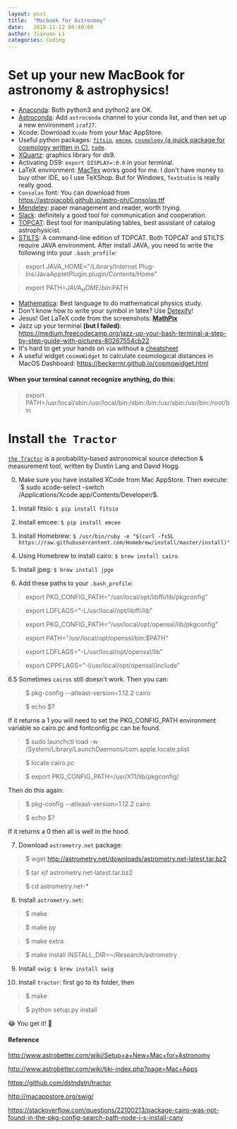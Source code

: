 ```yaml
---
layout: post
title:  "Macbook for Astronomy"
date:   2018-11-12 00:40:00
author: Jiaxuan Li
categories: Coding
---
```


# Set up your new MacBook for astronomy & astrophysics!
- [Anaconda](https://www.anaconda.com/download/#macos): Both python3 and python2 are OK.
- [Astroconda](https://astroconda.readthedocs.io/en/latest/): Add `astroconda` channel to your conda list, and then set up a new environment `iraf27`.
- Xcode: Download `Xcode` from your Mac AppStore.
- Useful python packages: [`fitsio`](https://github.com/esheldon/fitsio), [`emcee`](http://dfm.io/emcee/current/), [`cosmology` (a quick package for cosmology written in C)](http://dfm.io/emcee/current/), [`tqdm`](https://github.com/tqdm/tqdm).
- [XQuartz](https://www.xquartz.org): graphics library for ds9.
- Activating DS9: `export DISPLAY=:0.0` in your terminal.
- LaTeX environment: [MacTex](http://www.tug.org/mactex/) works good for me. I don't have money to buy other IDE, so I use TeXShop. But for Windows, `TexStudio` is really really good.
- `Consolas` font: You can download from https://astrojacobli.github.io/astro-ph/Consolas.ttf
- [Mendeley](https://www.mendeley.com): paper management and reader, worth trying.
- [Slack](https://slack.com/downloads/osx): definitely a good tool for communication and cooperation.
- [TOPCAT](http://www.star.bris.ac.uk/~mbt/topcat/): Best tool for manipulating tables, best assistant of catalog astrophysicist.
- [STILTS](http://www.star.bris.ac.uk/~mbt/stilts/): A command-line edition of TOPCAT. Both TOPCAT and STILTS require JAVA environment. After install JAVA, you need to write the following into your `.bash_profile`:
> export JAVA_HOME="/Library/Internet Plug-Ins/JavaAppletPlugin.plugin/Contents/Home"

> export PATH=${JAVA_HOME}/bin:$PATH
- [Mathematica](http://www.wolfram.com/mathematica/): Best language to do mathematical physics study.
- Don't know how to write your symbol in latex? Use [Detexify](http://detexify.kirelabs.org/classify.html)!
- Jesus! Get LaTeX code from the screenshots: [**MathPix**](https://mathpix.com)
- Jazz up your terminal **(but I failed)**: https://medium.freecodecamp.org/jazz-up-your-bash-terminal-a-step-by-step-guide-with-pictures-80267554cb22
- It's hard to get your hands on `vim` without a [cheatsheet](http://www.viemu.com/a_vi_vim_graphical_cheat_sheet_tutorial.html)
- A useful widget `cosmoWidget` to calculate cosmological distances in MacOS Dashboard: https://beckermr.github.io/cosmowidget.html

#### **When your terminal cannot recognize anything, do this:**
>export PATH=/usr/local/sbin:/usr/local/bin:/sbin:/bin:/usr/sbin:/usr/bin:/root/bin

# Install `the Tractor`
[`the Tractor`](https://github.com/dstndstn/tractor) is a probability-based astronomical source detection & measurement tool, written by Dustin Lang and David Hogg.

0. Make sure you have installed XCode from Mac AppStore. Then execute: `$ sudo xcode-select -switch /Applications/Xcode.app/Contents/Developer/$.

1. Install fitsio: `$ pip install fitsio`

2. Install emcee: `$ pip install emcee`

3. Install Homebrew: `$ /usr/bin/ruby -e "$(curl -fsSL https://raw.githubusercontent.com/Homebrew/install/master/install)"`

4. Using Homebrew to install cairo: `$ brew install cairo`

5. Install jpeg: `$ brew install jpge`

6. Add these paths to your `.bash_profile`:
> export PKG_CONFIG_PATH="/usr/local/opt/libffi/lib/pkgconfig"

> export LDFLAGS="-L/usr/local/opt/libffi/lib"

> export PKG_CONFIG_PATH="/usr/local/opt/openssl/lib/pkgconfig"

> export PATH="/usr/local/opt/openssl/bin:$PATH" 

> export LDFLAGS="-L/usr/local/opt/openssl/lib"

> export CPPFLAGS="-I/usr/local/opt/openssl/include"

6.5 Sometimes `cairos` still doesn't work. Then you can:
> $ pkg-config --atleast-version=1.12.2 cairo

> $ echo $?

If it returns a 1 you will need to set the PKG_CONFIG_PATH environment variable so cairo.pc and fontconfig.pc can be found.

> $ sudo launchctl load -w /System/Library/LaunchDaemons/com.apple.locate.plist 

> $ locate cairo.pc

> $ export PKG_CONFIG_PATH=/usr/X11/lib/pkgconfig/

Then do this again:
> $ pkg-config --atleast-version=1.12.2 cairo

> $ echo $?

If it returns a 0 then all is well in the hood.

7. Download `astrometry.net` package:
> $ wget http://astrometry.net/downloads/astrometry.net-latest.tar.bz2

> $ tar xjf astrometry.net-latest.tar.bz2

> $ cd astrometry.net-*

8. Install `astrometry.net`:
> $ make

> $ make py

> $ make extra

> $ make install INSTALL_DIR=~/Research/astrometry

9. Install `swig`: `$ brew install swig`

10. Install `tractor`: first go to its folder, then
> $ make

> $ python setup.py install

😂 You get it! 👏 

#### Reference
http://www.astrobetter.com/wiki/Setup+a+New+Mac+for+Astronomy

http://www.astrobetter.com/wiki/tiki-index.php?page=Mac+Apps

https://github.com/dstndstn/tractor

http://macappstore.org/swig/

https://stackoverflow.com/questions/22100213/package-cairo-was-not-found-in-the-pkg-config-search-path-node-j-s-install-canv